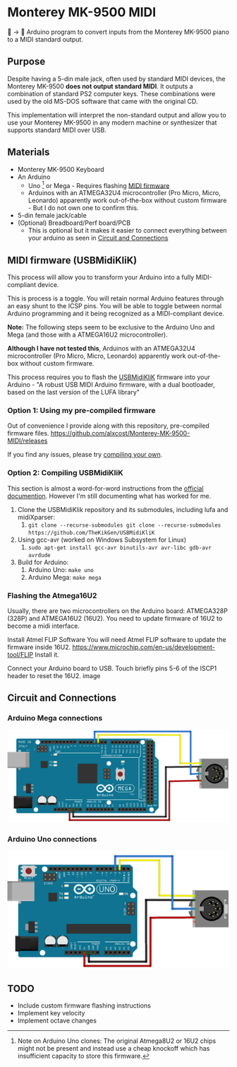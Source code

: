 # Monterey MK-9500 MIDI
🎹 -> 🎼 Arduino program to convert inputs from the Monterey MK-9500 piano to a MIDI standard output. 

## Purpose
Despite having a 5-din male jack, often used by standard MIDI devices, the Monterey MK-9500 **does not output standard MIDI**. It outputs a combination of standard PS2 computer keys. These combinations were used by the old MS-DOS software that came with the original CD.

This implementation will interpret the non-standard output and allow you to use your Monterey MK-9500 in any modern machine or synthesizer that supports standard MIDI over USB.


## Materials
- Monterey MK-9500 Keyboard
- An Arduino
    - Uno [^1] or Mega - Requires flashing [MIDI firmware](#the-midi-firmware-usbmidiklik)
    - Arduinos with an ATMEGA32U4 microcontroller (Pro Micro, Micro, Leonardo) apparently work out-of-the-box without custom firmware - But I do not own one to confirm this.
- 5-din female jack/cable
- (Optional) Breadboard/Perf board/PCB
  - This is optional but it makes it easier to connect everything between your arduino as seen in [Circuit and Connections](#circuit-and-connections)

[^1]: Note on Arduino Uno clones: The original Atmega8U2 or 16U2 chips might not be present and instead use a cheap knockoff which has insufficient capacity to store this firmware.

## MIDI firmware (USBMidiKliK)
This process will allow you to transform your Arduino into a fully MIDI-compliant device. 

This is process is a toggle. You will retain normal Arduino features through an easy shunt to the ICSP pins. You will be able to toggle between normal Arduino programming and it being recognized as a MIDI-compliant device.

**Note:** The following steps seem to be exclusive to the Arduino Uno and Mega (and those with a ATMEGA16U2 microcontroller). 

**Although I have not tested this**, Arduinos with an ATMEGA32U4 microcontroller (Pro Micro, Micro, Leonardo) apparently work out-of-the-box without custom firmware.


This process requires you to flash the [USBMidiKliK](https://github.com/TheKikGen/USBMidiKliK) firmware into your Arduino - "A robust USB MIDI Arduino firmware, with a dual bootloader, based on the last version of the LUFA library"

### Option 1: Using my pre-compiled firmware
Out of convenience I provide along with this repository, pre-compiled firmware files.
https://github.com/alxcost/Monterey-MK-9500-MIDI/releases

If you find any issues, please try [compiling your own](#compiling-usbmidiklik).

### Option 2: Compiling USBMidiKliK
This section is almost a word-for-word instructions from the [official documention](https://github.com/TheKikGen/USBMidiKliK/tree/409fb99691630ee7a0cee8a2307253d8f55b18cd?tab=readme-ov-file#how-to-compile-the-firmware).
However I'm still documenting what has worked for me.

1. Clone the USBMidiKlik repository and its submodules, including lufa and midiXparser:
    1. `git clone --recurse-submodules git clone --recurse-submodules https://github.com/TheKikGen/USBMidiKliK`
2. Using gcc-avr (worked on Windows Subsystem for Linux)
    1. `sudo apt-get install gcc-avr binutils-avr avr-libc gdb-avr avrdude`
3. Build for Arduino:
    1. Arduino Uno: `make uno`
    2. Arduino Mega: `make mega`

### Flashing the Atmega16U2
Usually, there are two microcontrollers on the Arduino board: ATMEGA328P (328P) and ATMEGA16U2 (16U2). You need to update firmware of 16U2 to become a midi interface.

Install Atmel FLIP Software You will need Atmel FLIP software to update the firmware inside 16U2. https://www.microchip.com/en-us/development-tool/FLIP Install it.

Connect your Arduino board to USB. Touch briefly pins 5-6 of the ISCP1 header to reset the 16U2. image

## Circuit and Connections

### Arduino Mega connections

![Arduino Mega connections](assets/Mega_Connections.png)

### Arduino Uno connections

![Arduino Uno connections](assets/Uno_Connections.png)

## TODO
- Include custom firmware flashing instructions
- Implement key velocity 
- Implement octave changes
